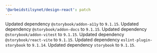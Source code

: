 ```yaml
---
'@arbeidstilsynet/design-react': patch
---
```


Updated dependency `@storybook/addon-a11y` to `9.1.15`.
Updated dependency `@storybook/addon-docs` to `9.1.15`.
Updated dependency `@storybook/addon-vitest` to `9.1.15`.
Updated dependency `@storybook/react-vite` to `9.1.15`.
Updated dependency `eslint-plugin-storybook` to `9.1.14`.
Updated dependency `storybook` to `9.1.15`.
